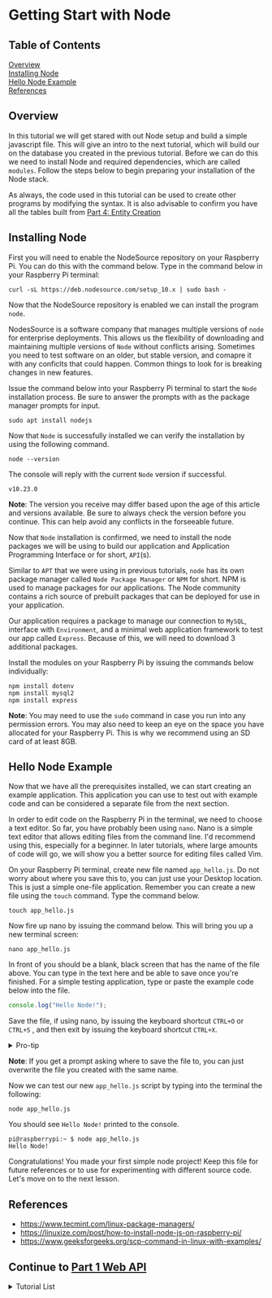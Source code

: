 # Getting Start with Node

## Table of Contents

[Overview](#overview)<br>
[Installing Node](#installing-node)<br>
[Hello Node Example](#hello-node-example)<br>
[References](#references)<br>

<div id='overview'/>

## Overview
In this tutorial we will get stared with out Node setup and build a simple javascript file. This will give an intro to the next tutorial, which will build our on the database you created in the previous tutorial. Before we can do this we need to install Node and required dependencies, which are called `modules`. Follow the steps below to begin preparing your installation of the Node stack. 

As always, the code used in this tutorial can be used to create other programs by modifying the syntax. It is also advisable to confirm you have all the tables built from [Part 4: Entity Creation](db/README4.md)

<div id='installing-node'/>

## Installing Node

First you will need to enable the NodeSource repository on your Raspberry Pi. You can do this with the command below. Type in the command below in your Raspberry Pi terminal:

```console
curl -sL https://deb.nodesource.com/setup_10.x | sudo bash -
```

Now that the NodeSource repository is enabled we can install the program `node`.

NodesSource is a software company that manages multiple versions of `node` for enterprise deployments. This allows us the flexibility of downloading and maintaining multiple versions of `Node` without conflicts arising. Sometimes you need to test software on an older, but stable version, and comapre it with any conficlts that could happen. Common things to look for is breaking changes in new features.

Issue the command below into your Raspberry Pi terminal to start the `Node` installation process. Be sure to answer the prompts with as the package manager prompts for input.

```console
sudo apt install nodejs
```
Now that `Node` is successfully installed we can verify the installation by using the following command.

```console
node --version
```
The console will reply with the current `Node` version if successful. 

```console
v10.23.0
```

<b>Note</b>: The version you receive may differ based upon the age of this article and versions available. Be sure to always check the version before you continue. This can help avoid any conflicts in the forseeable future.

Now that `Node` installation is confirmed, we need to install the node packages we will be using to build our application and Application Programming Interface or for short, `API`(s). 

Similar to `APT` that we were using in previous tutorials, `node` has its own package manager called `Node Package Manager` or `NPM` for short. NPM is used to manage packages for our applications. The Node community contains a rich source of prebuilt packages that can be deployed for use in your application.

Our application requires a package to manage our connection to `MySQL`, interface with `Environment`, and a minimal web application framework to test our app called `Express`. Because of this, we will need to download 3 additional packages.

Install the modules on your Raspberry Pi by issuing the commands below individually:

```console
npm install dotenv
npm install mysql2
npm install express
```

<b>Note</b>: You may need to use the `sudo` command in case you run into any permission errors. You may also need to keep an eye on the space you have allocated for your Raspberry Pi. This is why we recommend using an SD card of at least 8GB.


<div id='hellonodeexample'/>

## Hello Node Example

Now that we have all the prerequisites installed, we can start creating an example application. This application you can use to test out with example code and can be considered a separate file from the next section. 

In order to edit code on the Raspberry Pi in the terminal, we need to choose a text editor. So far, you have probably been using `nano`.  Nano is a simple text editor that allows editing files from the command line. I'd recommend using this, especially for a beginner. In later tutorials, where large amounts of code will go, we will show you a better source for editing files called Vim. 

On your Raspberry Pi terminal, create new file named `app_hello.js`. Do not worry about where you save this to, you can just use your Desktop location. This is just a simple one-file application. Remember you can create a new file using the `touch` command. Type the command below.

```console
touch app_hello.js
```

Now fire up nano by issuing the command below. This will bring you up a new terminal screen:
```console
nano app_hello.js
```
In front of you should be a blank, black screen that has the name of the file above. You can type in the text here and be able to save once you're finished. For a simple testing application, type or paste the example code below into the file.

```javascript
console.log("Hello Node!");
```
Save the file, if using nano, by issuing the keyboard shortcut `CTRL+O` or `CTRL+S` , and then exit by issuing the keyboard shortcut `CTRL+X`. 

<details><summary>Pro-tip</summary>If using Vim, you can save the file by using `:wq`. If you every have friends who like to keep you stuck in Vim, this is a life-saver</details>

<b>Note</b>: If you get a prompt asking where to save the file to, you can just overwrite the file you created with the same name.

Now we can test our new `app_hello.js` script by typing into the terminal the following:

```console
node app_hello.js
```
You should see ```Hello Node!``` printed to the console.

```console
pi@raspberrypi:~ $ node app_hello.js 
Hello Node!
```

Congratulations! You made your first simple node project! Keep this file for future references or to use for experimenting with different source code. Let's move on to the next lesson.


<div id='references'/>

## References
 - https://www.tecmint.com/linux-package-managers/
 - https://linuxize.com/post/how-to-install-node-js-on-raspberry-pi/
 - https://www.geeksforgeeks.org/scp-command-in-linux-with-examples/


## Continue to [Part 1 Web API](web/api/js/src/iotapi/README.md)

<details><summary>Tutorial List</summary>

### Prep

[Raspberry Pi Prep](prep/README.md)<br>
[(Bonus) Flashing OS image to SD card: Linux Version](prep/README2.md)<br>

---

### Linux - WSl setup

[Operating System (Linux)](/linux/README.md)<br>
[Toggle Raspberry Pi led light](linux/embed/README.md)<br>
[Autoboot Services](linux/embed/sysd/README.md)<br>

---

### Database

[(Part 1) Database (MySQL)](db/README.md)<br>
[(Part 2) Tables, Queries, and SQL](db/README2.md)<br>
[(Part 3) Working with Relations](db/README3.md)<br>
[(Part 4) Putting it all together](db/README4.md)<br>
[(Extras) Setting MySQL Timezone on Raspberry Pi](db/MYSQLTZ.md)<br>

---

### Web

[Getting Started with Node](../web/README.md)<br>
[(Part 1) Web API (Node)](web/api/js/src/iotapi/README.md)<br>
[(Part 2) Web API (Node)](web/api/js/src/iotapi/README2.md)<br>
[(Part 3) Web API (Node)](web/api/js/src/iotapi/README3.md)<br>
[(Part 4) Web API (Node)](web/api/js/src/iotapi/README4.md)<br>
[(Part 5) Web API (Node)](web/api/js/src/iotapi/README5.md)<br>

---

### UX

[Angular (Web Framework Setup)](web/ux/README.md)<br>
[Angular (Web Framework) (Part 1)](web/ux/README2.md)<br>
[Angular (Web Framework) (Part 2)](web/ux/README3.md)<br>
[Angular (Web Framework) (Part 3)](web/ux/README4.md)<br>

---

### API

[Installing MySQL Connector for Python](web/api/py/README.md)

</details>

